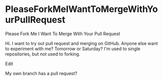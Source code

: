 # PleaseForkMeIWantToMergeWithYourPullRequest
Please Fork Me I Want To Merge With Your Pull Request

Hi. I want to try out pull request and merging on GitHub. Anyone else want to experiment with me? Tomorrow or Saturday? I'm used to single repositories, but not used to forking.

Edit

My own branch has a pull request?
